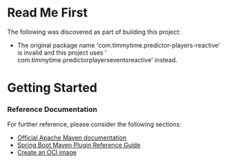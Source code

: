 # Read Me First

The following was discovered as part of building this project:

* The original package name 'com.timmytime.predictor-players-reactive' is invalid and this project uses '
  com.timmytime.predictorplayerseventsreactive' instead.

# Getting Started

### Reference Documentation

For further reference, please consider the following sections:

* [Official Apache Maven documentation](https://maven.apache.org/guides/index.html)
* [Spring Boot Maven Plugin Reference Guide](https://docs.spring.io/spring-boot/docs/2.3.1.RELEASE/maven-plugin/reference/html/)
* [Create an OCI image](https://docs.spring.io/spring-boot/docs/2.3.1.RELEASE/maven-plugin/reference/html/#build-image)

